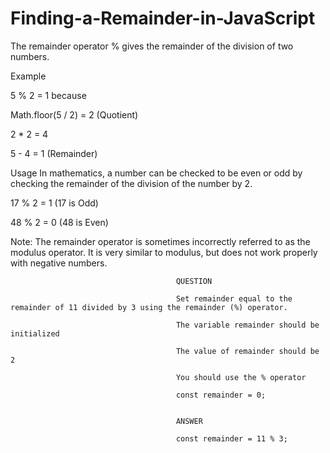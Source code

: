 # Finding-a-Remainder-in-JavaScript

The remainder operator % gives the remainder of the division of two numbers.

Example

5 % 2 = 1 because

Math.floor(5 / 2) = 2 (Quotient)

2 * 2 = 4

5 - 4 = 1 (Remainder)

Usage
In mathematics, a number can be checked to be even or odd by checking the remainder of the division of the number by 2.

17 % 2 = 1 (17 is Odd)

48 % 2 = 0 (48 is Even)

Note: The remainder operator is sometimes incorrectly referred to as the modulus operator. It is very similar to modulus, but does not work properly with negative numbers.



                                         QUESTION
                                         
                                         Set remainder equal to the remainder of 11 divided by 3 using the remainder (%) operator.
                                          
                                         The variable remainder should be initialized
                                         
                                         The value of remainder should be 2
                                          
                                         You should use the % operator
                                         
                                         const remainder = 0;
                                         
                                         
                                         ANSWER
                                         
                                         const remainder = 11 % 3;
